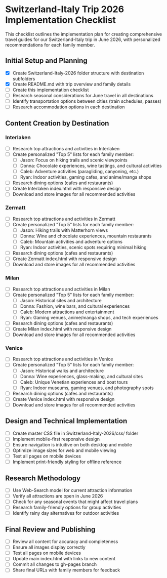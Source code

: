 # Switzerland-Italy Trip 2026 Implementation Checklist

This checklist outlines the implementation plan for creating comprehensive travel guides for our Switzerland-Italy trip in June 2026, with personalized recommendations for each family member.

## Initial Setup and Planning

- [x] Create Switzerland-Italy-2026 folder structure with destination subfolders
- [x] Create README.md with trip overview and family details
- [ ] Create this implementation checklist
- [ ] Research seasonal considerations for June travel in all destinations
- [ ] Identify transportation options between cities (train schedules, passes)
- [ ] Research accommodation options in each destination

## Content Creation by Destination

### Interlaken

- [ ] Research top attractions and activities in Interlaken
- [ ] Create personalized "Top 5" lists for each family member:
  - [ ] Jason: Focus on hiking trails and scenic viewpoints
  - [ ] Donna: Chocolate experiences, wine tastings, and cultural activities
  - [ ] Caleb: Adventure activities (paragliding, canyoning, etc.)
  - [ ] Ryan: Indoor activities, gaming cafes, and anime/manga shops
- [ ] Research dining options (cafes and restaurants)
- [ ] Create Interlaken index.html with responsive design
- [ ] Download and store images for all recommended activities

### Zermatt

- [ ] Research top attractions and activities in Zermatt
- [ ] Create personalized "Top 5" lists for each family member:
  - [ ] Jason: Hiking trails with Matterhorn views
  - [ ] Donna: Wine and chocolate experiences, mountain restaurants
  - [ ] Caleb: Mountain activities and adventure options
  - [ ] Ryan: Indoor activities, scenic spots requiring minimal hiking
- [ ] Research dining options (cafes and restaurants)
- [ ] Create Zermatt index.html with responsive design
- [ ] Download and store images for all recommended activities

### Milan

- [ ] Research top attractions and activities in Milan
- [ ] Create personalized "Top 5" lists for each family member:
  - [ ] Jason: Historical sites and architecture
  - [ ] Donna: Fashion, wine bars, and cultural experiences
  - [ ] Caleb: Modern attractions and entertainment
  - [ ] Ryan: Gaming venues, anime/manga shops, and tech experiences
- [ ] Research dining options (cafes and restaurants)
- [ ] Create Milan index.html with responsive design
- [ ] Download and store images for all recommended activities

### Venice

- [ ] Research top attractions and activities in Venice
- [ ] Create personalized "Top 5" lists for each family member:
  - [ ] Jason: Historical walks and architecture
  - [ ] Donna: Wine experiences, glass-making, and cultural sites
  - [ ] Caleb: Unique Venetian experiences and boat tours
  - [ ] Ryan: Indoor museums, gaming venues, and photography spots
- [ ] Research dining options (cafes and restaurants)
- [ ] Create Venice index.html with responsive design
- [ ] Download and store images for all recommended activities

## Design and Technical Implementation

- [ ] Create master CSS file in Switzerland-Italy-2026/css/ folder
- [ ] Implement mobile-first responsive design
- [ ] Ensure navigation is intuitive on both desktop and mobile
- [ ] Optimize image sizes for web and mobile viewing
- [ ] Test all pages on mobile devices
- [ ] Implement print-friendly styling for offline reference

## Research Methodology

- [ ] Use Web-Search model for current attraction information
- [ ] Verify all attractions are open in June 2026
- [ ] Check for any seasonal events that might affect travel plans
- [ ] Research family-friendly options for group activities
- [ ] Identify rainy day alternatives for outdoor activities

## Final Review and Publishing

- [ ] Review all content for accuracy and completeness
- [ ] Ensure all images display correctly
- [ ] Test all pages on mobile devices
- [ ] Update main index.html with links to new content
- [ ] Commit all changes to gh-pages branch
- [ ] Share final URLs with family members for feedback
